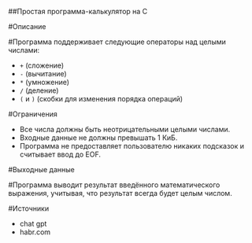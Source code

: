 ##Простая программа-калькулятор на C

#Описание

#Программа поддерживает следующие операторы над целыми числами:
- `+` (сложение)
- `-` (вычитание)
- `*` (умножение)
- `/` (деление)
- `(` и `)` (скобки для изменения порядка операций)

#Ограничения
- Все числа должны быть неотрицательными целыми числами.
- Входные данные не должны превышать 1 КиБ.
- Программа не предоставляет пользователю никаких подсказок и считывает ввод до EOF.

#Выходные данные

#Программа выводит результат введённого математического выражения, учитывая, что результат всегда будет целым числом.

#Источники
- chat gpt
- habr.com
